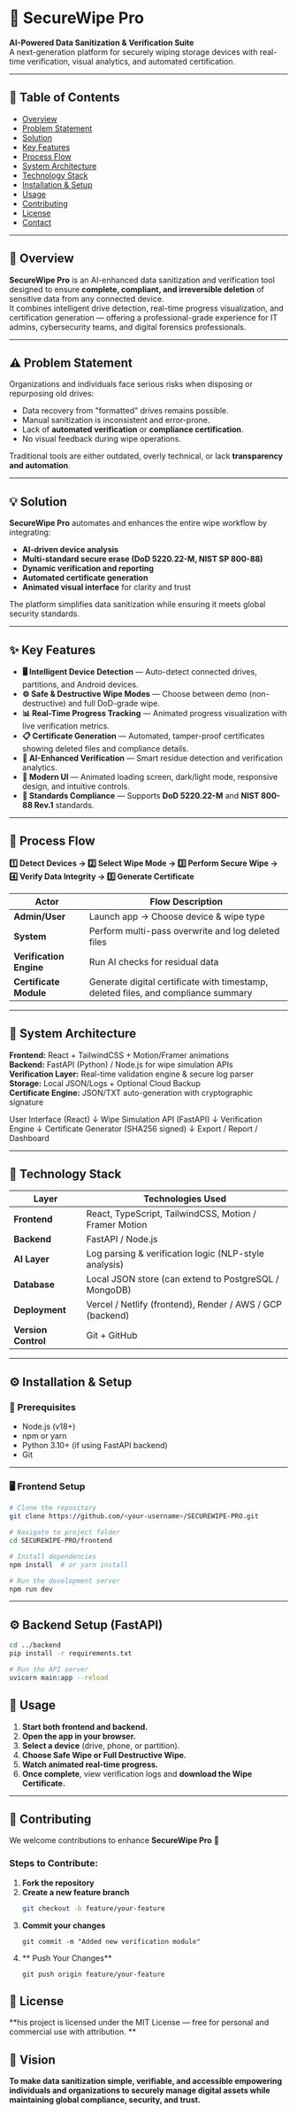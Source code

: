 # 🔐 SecureWipe Pro

**AI-Powered Data Sanitization & Verification Suite**  
A next-generation platform for securely wiping storage devices with real-time verification, visual analytics, and automated certification.

---

## 📑 Table of Contents

- [Overview](#overview)
- [Problem Statement](#problem-statement)
- [Solution](#solution)
- [Key Features](#key-features)
- [Process Flow](#process-flow)
- [System Architecture](#system-architecture)
- [Technology Stack](#technology-stack)
- [Installation & Setup](#installation--setup)
- [Usage](#usage)
- [Contributing](#contributing)
- [License](#license)
- [Contact](#contact)

---

## 🧭 Overview

**SecureWipe Pro** is an AI-enhanced data sanitization and verification tool designed to ensure **complete, compliant, and irreversible deletion** of sensitive data from any connected device.  
It combines intelligent drive detection, real-time progress visualization, and certification generation — offering a professional-grade experience for IT admins, cybersecurity teams, and digital forensics professionals.

---

## ⚠️ Problem Statement

Organizations and individuals face serious risks when disposing or repurposing old drives:

- Data recovery from "formatted" drives remains possible.
- Manual sanitization is inconsistent and error-prone.
- Lack of **automated verification** or **compliance certification**.
- No visual feedback during wipe operations.

Traditional tools are either outdated, overly technical, or lack **transparency and automation**.

---

## 💡 Solution

**SecureWipe Pro** automates and enhances the entire wipe workflow by integrating:

- **AI-driven device analysis**
- **Multi-standard secure erase (DoD 5220.22-M, NIST SP 800-88)**
- **Dynamic verification and reporting**
- **Automated certificate generation**
- **Animated visual interface** for clarity and trust

The platform simplifies data sanitization while ensuring it meets global security standards.

---

## ✨ Key Features

- **🖥️ Intelligent Device Detection** — Auto-detect connected drives, partitions, and Android devices.
- **⚙️ Safe & Destructive Wipe Modes** — Choose between demo (non-destructive) and full DoD-grade wipe.
- **📊 Real-Time Progress Tracking** — Animated progress visualization with live verification metrics.
- **📋 Certificate Generation** — Automated, tamper-proof certificates showing deleted files and compliance details.
- **🧠 AI-Enhanced Verification** — Smart residue detection and verification analytics.
- **🎨 Modern UI** — Animated loading screen, dark/light mode, responsive design, and intuitive controls.
- **🔏 Standards Compliance** — Supports **DoD 5220.22-M** and **NIST 800-88 Rev.1** standards.

---

## 🔁 Process Flow

**1️⃣ Detect Devices → 2️⃣ Select Wipe Mode → 3️⃣ Perform Secure Wipe → 4️⃣ Verify Data Integrity → 5️⃣ Generate Certificate**

| Actor                   | Flow Description                                                                   |
| ----------------------- | ---------------------------------------------------------------------------------- |
| **Admin/User**          | Launch app → Choose device & wipe type                                             |
| **System**              | Perform multi-pass overwrite and log deleted files                                 |
| **Verification Engine** | Run AI checks for residual data                                                    |
| **Certificate Module**  | Generate digital certificate with timestamp, deleted files, and compliance summary |

---

## 🧱 System Architecture

**Frontend:** React + TailwindCSS + Motion/Framer animations  
**Backend:** FastAPI (Python) / Node.js for wipe simulation APIs  
**Verification Layer:** Real-time validation engine & secure log parser  
**Storage:** Local JSON/Logs + Optional Cloud Backup  
**Certificate Engine:** JSON/TXT auto-generation with cryptographic signature

User Interface (React)
↓
Wipe Simulation API (FastAPI)
↓
Verification Engine
↓
Certificate Generator (SHA256 signed)
↓
Export / Report / Dashboard

---

## 🧰 Technology Stack

| Layer               | Technologies Used                                         |
| ------------------- | --------------------------------------------------------- |
| **Frontend**        | React, TypeScript, TailwindCSS, Motion / Framer Motion    |
| **Backend**         | FastAPI / Node.js                                         |
| **AI Layer**        | Log parsing & verification logic (NLP-style analysis)     |
| **Database**        | Local JSON store (can extend to PostgreSQL / MongoDB)     |
| **Deployment**      | Vercel / Netlify (frontend), Render / AWS / GCP (backend) |
| **Version Control** | Git + GitHub                                              |

---

## ⚙️ Installation & Setup

### 🧩 Prerequisites

- Node.js (v18+)
- npm or yarn
- Python 3.10+ (if using FastAPI backend)
- Git

---

### 🖥️ Frontend Setup

```bash
# Clone the repository
git clone https://github.com/<your-username>/SECUREWIPE-PRO.git

# Navigate to project folder
cd SECUREWIPE-PRO/frontend

# Install dependencies
npm install  # or yarn install

# Run the development server
npm run dev
```

---

## ⚙️ Backend Setup (FastAPI)

```bash
cd ../backend
pip install -r requirements.txt

# Run the API server
uvicorn main:app --reload
```

## 🚀 Usage

1. **Start both frontend and backend.**
2. **Open the app in your browser.**
3. **Select a device** (drive, phone, or partition).
4. **Choose Safe Wipe or Full Destructive Wipe.**
5. **Watch animated real-time progress.**
6. **Once complete**, view verification logs and **download the Wipe Certificate.**

---

## 🧩 Contributing

We welcome contributions to enhance **SecureWipe Pro** 🚀

### Steps to Contribute:

1. **Fork the repository**
2. **Create a new feature branch**
   ```bash
   git checkout -b feature/your-feature
   ```
3. **Commit your changes**
   ```
   git commit -m "Added new verification module"
   ```
4. ** Push Your Changes**
   ```
   git push origin feature/your-feature
   ```

## 📜 License

**his project is licensed under the MIT License — free for personal and commercial use with attribution. **

## 🧠 Vision

**To make data sanitization simple, verifiable, and accessible empowering individuals and organizations to securely manage digital assets while maintaining global compliance, security, and trust.**
